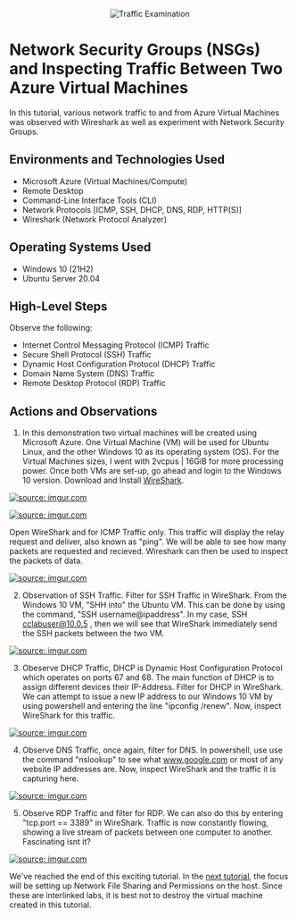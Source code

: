 <p align="center">
<img src="https://i.imgur.com/0rS4fzT.png?1" alt="Traffic Examination"/>
</p>

<h1>Network Security Groups (NSGs) and Inspecting Traffic Between Two Azure Virtual Machines</h1>
In this tutorial, various network traffic to and from Azure Virtual Machines was observed with Wireshark as well as experiment with Network Security Groups. <br />

<h2>Environments and Technologies Used</h2>

- Microsoft Azure (Virtual Machines/Compute)
- Remote Desktop
- Command-Line Interface Tools (CLI)
- Network Protocols [ICMP, SSH, DHCP, DNS, RDP, HTTP(S)]
- Wireshark (Network Protocol Analyzer)

<h2>Operating Systems Used </h2>

- Windows 10 (21H2)
- Ubuntu Server 20.04

<h2>High-Level Steps</h2>

Observe the following:
- Internet Control Messaging Protocol (ICMP) Traffic
- Secure Shell Protocol (SSH) Traffic
- Dynamic Host Configuration Protocol (DHCP) Traffic
- Domain Name System (DNS) Traffic
- Remote Desktop Protocol (RDP) Traffic

<h2>Actions and Observations</h2>

1. In this demonstration two virtual machines will be created using Microsoft Azure. One Virtual Machine (VM) will be used for Ubuntu Linux, and the other Windows 10 as its operating system (OS). For the Virtual Machines sizes, I went with 2vcpus | 16GiB for more processing power. Once both VMs are set-up, go ahead and login to the Windows 10 version. Download and Install [WireShark](https://www.wireshark.org/download.html). 

<a href="https://imgur.com/NjAe6T7"><img src="https://i.imgur.com/NjAe6T7.png" title="source: imgur.com" /></a>

<a href="https://imgur.com/xAFnukb"><img src="https://i.imgur.com/xAFnukb.png" title="source: imgur.com" /></a>



Open WireShark and for ICMP Traffic only. This traffic will display the relay request and deliver, also known as "ping". We will be able to see how many packets are requested and recieved. Wireshark can then be used to inspect the packets of data. 

<a href="https://imgur.com/y9ZjdRI"><img src="https://i.imgur.com/y9ZjdRI.png" title="source: imgur.com" /></a>

2. Observation of SSH Traffic. Filter for SSH Traffic in WireShark. From the Windows 10 VM, "SHH into" the Ubuntu VM. This can be done by using the command, "SSH username@ipaddress". In my case, SSH cclabuser@10.0.5 , then we will see that WireShark immediately send the SSH packets between the two VM. 

<a href="https://imgur.com/isSdOyc"><img src="https://i.imgur.com/isSdOyc.png" title="source: imgur.com" /></a>


3. Obeserve DHCP Traffic, DHCP is Dynamic Host Configuration Protocol which operates on ports 67 and 68. The main function of DHCP is to assign different devices their IP-Address. Filter for DHCP in WireShark. We can attempt to issue a new IP address to our Windows 10 VM by using powershell and entering the line "ipconfig /renew". Now, inspect WireShark for this traffic. 

<a href="https://imgur.com/xuoVhQY"><img src="https://i.imgur.com/xuoVhQY.png" title="source: imgur.com" /></a>

4. Observe DNS Traffic, once again, filter for DNS. In powershell, use use the command "nslookup" to see what www.google.com or most of any website IP addresses are. Now, inspect WireShark and the traffic it is capturing here. 

<a href="https://imgur.com/Y0r57q2"><img src="https://i.imgur.com/Y0r57q2.png" title="source: imgur.com" /></a>

5. Observe RDP Traffic and filter for RDP. We can also do this by entering "tcp.port == 3389" in WireShark. Traffic is now constantly flowing, showing a live stream of packets between one computer to another. Fascinating isnt it? 

<a href="https://imgur.com/9gbvRb1"><img src="https://i.imgur.com/9gbvRb1.png" title="source: imgur.com" /></a>


We've reached the end of this exciting tutorial. In the [next tutorial](https://github.com/ItradeLQ/network-file-shares-and-permissions), the focus will be setting up Network File Sharing and Permissions on the host. Since these are interlinked labs, it is best not to destroy the virtual machine created in this tutorial.
